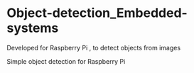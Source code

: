# Object-detection_Embedded-systems
Developed for Raspberry Pi , to detect objects from images

Simple object detection for Raspberry Pi
